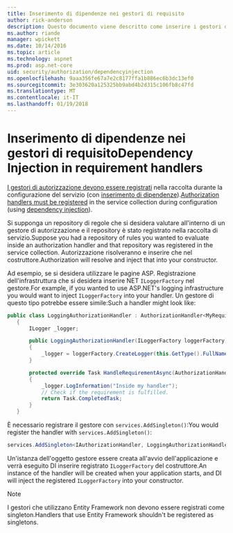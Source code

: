 ```yaml
---
title: Inserimento di dipendenze nei gestori di requisito
author: rick-anderson
description: Questo documento viene descritto come inserire i gestori di requisiti di autorizzazione in un'applicazione ASP.NET di base mediante l'inserimento di dipendenza.
ms.author: riande
manager: wpickett
ms.date: 10/14/2016
ms.topic: article
ms.technology: aspnet
ms.prod: asp.net-core
uid: security/authorization/dependencyinjection
ms.openlocfilehash: 9aaa356fe67a7e2c8177ffa1b886ec6b3dc13ef0
ms.sourcegitcommit: 3e303620a125325bb9abd4b2d315c106fb8c47fd
ms.translationtype: MT
ms.contentlocale: it-IT
ms.lasthandoff: 01/19/2018
---
```

# <a name="dependency-injection-in-requirement-handlers"></a><span data-ttu-id="95e6d-103">Inserimento di dipendenze nei gestori di requisito</span><span class="sxs-lookup"><span data-stu-id="95e6d-103">Dependency Injection in requirement handlers</span></span>

<a name="security-authorization-di"></a>

<span data-ttu-id="95e6d-104">[I gestori di autorizzazione devono essere registrati](policies.md#handler-registration) nella raccolta durante la configurazione del servizio (con [inserimento di dipendenze](../../fundamentals/dependency-injection.md#fundamentals-dependency-injection)).</span><span class="sxs-lookup"><span data-stu-id="95e6d-104">[Authorization handlers must be registered](policies.md#handler-registration) in the service collection during configuration (using [dependency injection](../../fundamentals/dependency-injection.md#fundamentals-dependency-injection)).</span></span>

<span data-ttu-id="95e6d-105">Si supponga un repository di regole che si desidera valutare all'interno di un gestore di autorizzazione e il repository è stato registrato nella raccolta di servizio.</span><span class="sxs-lookup"><span data-stu-id="95e6d-105">Suppose you had a repository of rules you wanted to evaluate inside an authorization handler and that repository was registered in the service collection.</span></span> <span data-ttu-id="95e6d-106">Autorizzazione risolveranno e inserire che nel costruttore.</span><span class="sxs-lookup"><span data-stu-id="95e6d-106">Authorization will resolve and inject that into your constructor.</span></span>

<span data-ttu-id="95e6d-107">Ad esempio, se si desidera utilizzare le pagine ASP. Registrazione dell'infrastruttura che si desidera inserire NET `ILoggerFactory` nel gestore.</span><span class="sxs-lookup"><span data-stu-id="95e6d-107">For example, if you wanted to use ASP.NET's logging infrastructure you would want to inject `ILoggerFactory` into your handler.</span></span> <span data-ttu-id="95e6d-108">Un gestore di questo tipo potrebbe essere simile:</span><span class="sxs-lookup"><span data-stu-id="95e6d-108">Such a handler might look like:</span></span>

```csharp
public class LoggingAuthorizationHandler : AuthorizationHandler<MyRequirement>
   {
       ILogger _logger;

       public LoggingAuthorizationHandler(ILoggerFactory loggerFactory)
       {
           _logger = loggerFactory.CreateLogger(this.GetType().FullName);
       }

       protected override Task HandleRequirementAsync(AuthorizationHandlerContext context, MyRequirement requirement)
       {
           _logger.LogInformation("Inside my handler");
           // Check if the requirement is fulfilled.
           return Task.CompletedTask;
       }
   }
   ```

<span data-ttu-id="95e6d-109">È necessario registrare il gestore con `services.AddSingleton()`:</span><span class="sxs-lookup"><span data-stu-id="95e6d-109">You would register the handler with `services.AddSingleton()`:</span></span>

```csharp
services.AddSingleton<IAuthorizationHandler, LoggingAuthorizationHandler>();
```

<span data-ttu-id="95e6d-110">Un'istanza dell'oggetto gestore essere creata all'avvio dell'applicazione e verrà eseguito DI inserire registrato `ILoggerFactory` del costruttore.</span><span class="sxs-lookup"><span data-stu-id="95e6d-110">An instance of the handler will be created when your application starts, and DI will inject the registered `ILoggerFactory` into your constructor.</span></span>

> [!NOTE]
> <span data-ttu-id="95e6d-111">I gestori che utilizzano Entity Framework non devono essere registrati come singleton.</span><span class="sxs-lookup"><span data-stu-id="95e6d-111">Handlers that use Entity Framework shouldn't be registered as singletons.</span></span>
